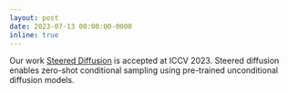 ```yaml
---
layout: post
date: 2023-07-13 00:00:00-0000
inline: true
---
```


Our work <a href="https://openaccess.thecvf.com/content/ICCV2023/papers/Nair_Steered_Diffusion_A_Generalized_Framework_for_Plug-and-Play_Conditional_Image_Synthesis_ICCV_2023_paper.pdf">Steered Diffusion</a> is accepted at ICCV 2023. Steered diffusion enables zero-shot conditional sampling using pre-trained unconditional diffusion models.
